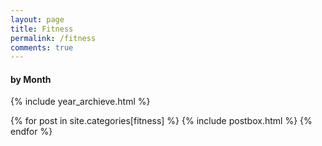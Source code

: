 ```yaml
---
layout: page
title: Fitness
permalink: /fitness
comments: true
---
```


#### by Month
{% include year_archieve.html %}


{% for post in site.categories[fitness] %}
  {% include postbox.html %}
{% endfor %}
